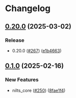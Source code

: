 # Changelog

## [0.20.0](https://github.com/dassssshers/nilts/compare/nilts_core-v0.1.0...nilts_core-v0.20.0) (2025-03-02)


### Release

* 0.20.0 ([#267](https://github.com/dassssshers/nilts/issues/267)) ([e1b4663](https://github.com/dassssshers/nilts/commit/e1b4663892bac4aba3fb56923689fbbe479b0238))

## [0.1.0](https://github.com/dassssshers/nilts/nilts_core-v0.1.0) (2025-02-16)

### New Features

* nilts_core ([#250](https://github.com/dassssshers/nilts/issues/250)) ([8fae1f4](https://github.com/dassssshers/nilts/commit/8fae1f444a93368d0987c4fa2f4c475c47c6f4e8))

